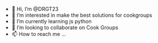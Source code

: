 - 👋 Hi, I’m @DRGT23
- 👀 I’m interested in make the best solutions for cookgroups
- 🌱 I’m currently learning js python
- 💞️ I’m looking to collaborate on Cook Groups
- 📫 How to reach me ...

<!---
DRGT23/DRGT23 is a ✨ special ✨ repository because its `README.md` (this file) appears on your GitHub profile.
You can click the Preview link to take a look at your changes.
--->
